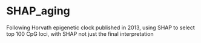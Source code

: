 # SHAP_aging
Following Horvath epigenetic clock published in 2013, using SHAP to select top 100 CpG loci, with SHAP not just the final interpretation
